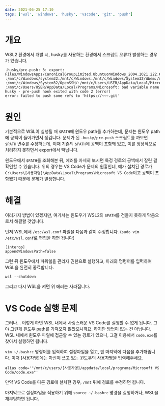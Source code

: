 ```yaml
---
date: 2021-06-25 17:10
tags: ['wsl', 'windows', 'husky', 'vscode', 'git', 'push']
---
```


# 개요

WSL2 환경에서 개발 시, husky를 사용하는 환경에서 스크립트 오류가 발생하는 경우가 있습니다.

```
.husky/pre-push: 3: export: Files/WindowsApps/CanonicalGroupLimited.UbuntuonWindows_2004.2021.222.0_x64__79rhkp1fndgsc
:/mnt/c/Windows/system32:/mnt/c/Windows:/mnt/c/Windows/System32/Wbem:/mnt/c/Windows/System32/WindowsPowerShell/v1.0/
:/mnt/c/Windows/System32/OpenSSH/:/mnt/c/Users/USER/AppData/Local/Microsoft/WindowsApps
:/mnt/c/Users/USER/AppData/Local/Programs/Microsoft: bad variable name
husky - pre-push hook exited with code 2 (error)
error: failed to push some refs to 'https://~~~.git'
```

# 원인

기본적으로 WSL이 실행될 때 `$PATH`에 윈도우 path를 추가하는데, 문제는 윈도우 path에 공백이 들어가면서 생깁니다. 문제가 된 `.husky/pre-push` 스크립트를 까보면 `$PATH` 변수를 수정하는데, 이때 기존의 `$PATH`에 공백이 포함돼 있고, 이를 정상적으로 처리하지 못하면서 export에서 뻑납니다.

윈도우에서 `$PATH`를 조회해본 뒤, 에러를 자세히 보시면 특정 경로의 공백에서 잘린 걸 확인할 수 있습니다. 위의 경우는 VS Code가 문제의 원흉인데, 얘가 설치된 경로가 `C:\Users\[사용자명]\AppData\Local\Programs\Microsoft VS Code`이고 공백이 포함됐기 때문에 문제가 발생합니다.

# 해결

여러가지 방법이 있겠지만, 여기서는 윈도우가 WSL2의 `$PATH`를 건들지 못하게 막음으로서 해결할 것입니다.

먼저 WSL에서 `/etc/wsl.conf` 파일을 다음과 같이 수정합니다. (`sudo vim /etc/wsl.conf`로 편집을 하면 됩니다)

```
[interop]
appendWindowsPath=false
```

그런 뒤 윈도우에서 파워쉘을 관리자 권한으로 실행하고, 아래의 명령어를 입력하여 WSL을 완전히 종료합니다.

```
wsl --shutdown
```

그리고 다시 WSL을 켜면 위 에러는 사라집니다.

# VS Code 실행 문제

그러나... 이렇게 하면 WSL 내에서 사랑스러운 VS Code를 실행할 수 없게 됩니다. 그야 그런게 윈도우 path를 가져오지 않았으니까요. 하지만 방법이 없는 건 아닙니다. WSL 내에서 윈도우 파일에 접근할 수 있는 경로가 있으니, 그걸 이용해서 `code.exe`를 찾아서 실행하면 됩니다.

`vim ~/.bashrc` 명령어를 입력하여 설정파일을 열고, 맨 마지막에 다음을 추가해줍니다. 이때 [사용자명]에는 자신이 쓰고 있는 윈도우의 사용자명을 입력해주세요.

```
alias code='"/mnt/c/users/[사용자명]/appdata/local/programs/Microsoft VS Code/code.exe"'
```

만약 VS Code를 다른 경로에 설치한 경우, `/mnt` 뒤에 경로를 수정하면 됩니다.

마지막으로 설정파일을 적용하기 위해 `source ~/.bashrc` 명령을 실행하거나, WSL을 재부팅하면 됩니다.

